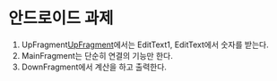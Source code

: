 # 안드로이드 과제
1. UpFragment[UpFragment](https://github.com/puppy9207/2014314003/blob/master/app/src/main/java/com/example/puppy/a2014314003/UpFragment.java)에서는 EditText1, EditText에서 숫자를 받는다.
2. MainFragment는 단순히 연결의 기능만 한다.
3. DownFragment에서 계산을 하고 출력한다.
